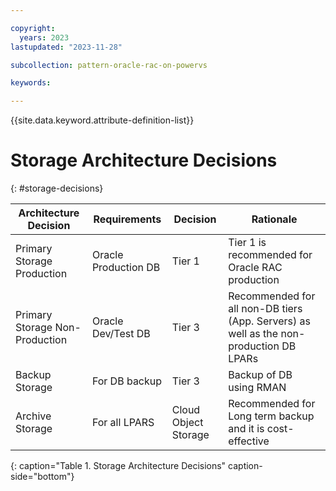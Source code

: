 ```yaml
---

copyright:
  years: 2023
lastupdated: "2023-11-28"

subcollection: pattern-oracle-rac-on-powervs

keywords:

---
```


{{site.data.keyword.attribute-definition-list}}

# Storage Architecture Decisions
{: #storage-decisions}

| **Architecture Decision**                    | **Requirements**     | **Decision**   | **Rationale**                                                              |
|--------------------------------|----------------------|----------------------|----------------------------------------------------------------------------------------|
| Primary Storage Production     | Oracle Production DB | Tier 1               | Tier 1 is recommended for Oracle RAC production                                        |
| Primary Storage Non-Production | Oracle Dev/Test DB   | Tier 3               | Recommended for all non-DB tiers (App. Servers) as well as the non-production DB LPARs |
| Backup Storage                 | For DB backup        | Tier 3               | Backup of DB using RMAN                                                                |
| Archive Storage                | For all LPARS        | Cloud Object Storage | Recommended for Long term backup and it is cost-effective                              |
{: caption="Table 1. Storage Architecture Decisions" caption-side="bottom"}
